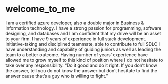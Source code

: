 # welcome_to_me

I am a certified azure developer, also a double major in Business & Information technology. I have a strong 
passion for programming, software designing, and databases and I am confident that my drive will be an asset 
to your firm.
I have 9 years of experience in full stack development. Initiative-taking and disciplined teammate, able to 
contribute to full SDLC
I have understanding and capability of guiding juniors as well as leading the team to a better outcome. Having 
number of years’ experience have allowed me to grow myself to this kind of position where I do not hesitate 
to take over any responsibility.
“Do it good and do it right. If you don’t know the answer, tell you do not know the answer but don’t hesitate 
to find the answer cause that’s a guy who is willing to fight.”
